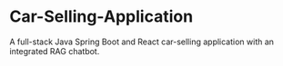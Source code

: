 # Car-Selling-Application
A full-stack Java Spring Boot and React car-selling application with an integrated RAG chatbot.
